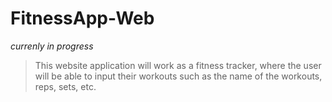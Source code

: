 # FitnessApp-Web
*currenly in progress*
>This website application will work as a 
>fitness tracker, where the user will be 
>able to input their workouts such as the 
>name of the workouts, reps, sets, etc. 
